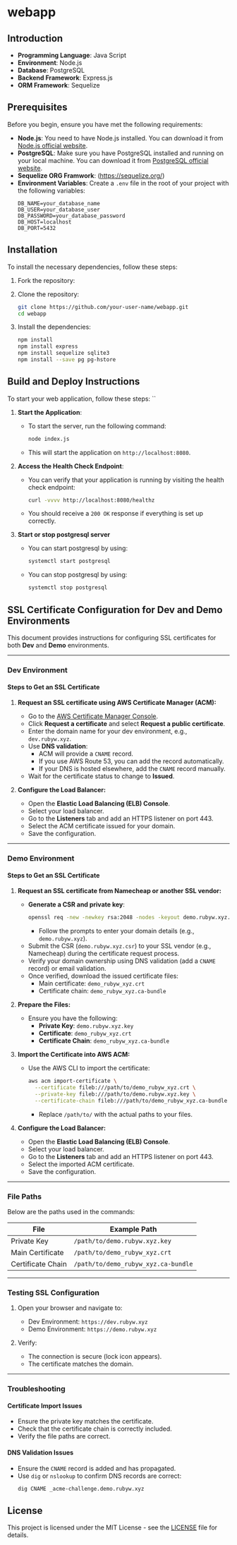 # webapp

## Introduction

- **Programming Language**: Java Script
- **Environment**: Node.js
- **Database**: PostgreSQL
- **Backend Framework**: Express.js
- **ORM Framework**: Sequelize

## Prerequisites

Before you begin, ensure you have met the following requirements:

- **Node.js**: You need to have Node.js installed. You can download it from [Node.js official website](https://nodejs.org/).
- **PostgreSQL**: Make sure you have PostgreSQL installed and running on your local machine. You can download it from [PostgreSQL official website](https://www.postgresql.org/download/).
- **Sequelize ORG Framwork**: (https://sequelize.org/)
- **Environment Variables**: Create a `.env` file in the root of your project with the following variables:
  ```
  DB_NAME=your_database_name
  DB_USER=your_database_user
  DB_PASSWORD=your_database_password
  DB_HOST=localhost
  DB_PORT=5432
  ```

## Installation

To install the necessary dependencies, follow these steps:

1. Fork the repository:

1. Clone the repository:

   ```bash
   git clone https://github.com/your-user-name/webapp.git
   cd webapp
   ```

1. Install the dependencies:
   ```bash
   npm install
   npm install express
   npm install sequelize sqlite3
   npm install --save pg pg-hstore
   ```

## Build and Deploy Instructions

To start your web application, follow these steps:
``

1. **Start the Application**:

   - To start the server, run the following command:
     ```bash
     node index.js
     ```
   - This will start the application on `http://localhost:8080`.

2. **Access the Health Check Endpoint**:

   - You can verify that your application is running by visiting the health check endpoint:
     ```bash
     curl -vvvv http://localhost:8080/healthz
     ```
   - You should receive a `200 OK` response if everything is set up correctly.

3. **Start or stop postgresql server**
   - You can start postgresql by using:
     ```bash
     systemctl start postgresql
     ```
   - You can stop postgresql by using:
     ```bash
     systemctl stop postgresql
     ```


## **SSL Certificate Configuration for Dev and Demo Environments**

This document provides instructions for configuring SSL certificates for both **Dev** and **Demo** environments.

---

### **Dev Environment**

#### **Steps to Get an SSL Certificate**
1. **Request an SSL certificate using AWS Certificate Manager (ACM):**
   - Go to the [AWS Certificate Manager Console](https://console.aws.amazon.com/acm/).
   - Click **Request a certificate** and select **Request a public certificate**.
   - Enter the domain name for your dev environment, e.g., `dev.rubyw.xyz`.
   - Use **DNS validation**:
     - ACM will provide a `CNAME` record.
     - If you use AWS Route 53, you can add the record automatically.
     - If your DNS is hosted elsewhere, add the `CNAME` record manually.
   - Wait for the certificate status to change to **Issued**.

2. **Configure the Load Balancer:**
   - Open the **Elastic Load Balancing (ELB) Console**.
   - Select your load balancer.
   - Go to the **Listeners** tab and add an HTTPS listener on port 443.
   - Select the ACM certificate issued for your domain.
   - Save the configuration.

---

### **Demo Environment**

#### **Steps to Get an SSL Certificate**
1. **Request an SSL certificate from Namecheap or another SSL vendor:**
   - **Generate a CSR and private key**:
     ```bash
     openssl req -new -newkey rsa:2048 -nodes -keyout demo.rubyw.xyz.key -out demo.rubyw.xyz.csr
     ```
     - Follow the prompts to enter your domain details (e.g., `demo.rubyw.xyz`).
   - Submit the CSR (`demo.rubyw.xyz.csr`) to your SSL vendor (e.g., Namecheap) during the certificate request process.
   - Verify your domain ownership using DNS validation (add a `CNAME` record) or email validation.
   - Once verified, download the issued certificate files:
     - Main certificate: `demo_rubyw_xyz.crt`
     - Certificate chain: `demo_rubyw_xyz.ca-bundle`

2. **Prepare the Files:**
   - Ensure you have the following:
     - **Private Key**: `demo.rubyw.xyz.key`
     - **Certificate**: `demo_rubyw_xyz.crt`
     - **Certificate Chain**: `demo_rubyw_xyz.ca-bundle`

3. **Import the Certificate into AWS ACM:**
   - Use the AWS CLI to import the certificate:
     ```bash
     aws acm import-certificate \
       --certificate fileb:///path/to/demo_rubyw_xyz.crt \
       --private-key fileb:///path/to/demo.rubyw.xyz.key \
       --certificate-chain fileb:///path/to/demo_rubyw_xyz.ca-bundle
     ```
     - Replace `/path/to/` with the actual paths to your files.

4. **Configure the Load Balancer:**
   - Open the **Elastic Load Balancing (ELB) Console**.
   - Select your load balancer.
   - Go to the **Listeners** tab and add an HTTPS listener on port 443.
   - Select the imported ACM certificate.
   - Save the configuration.

---

### **File Paths**
Below are the paths used in the commands:

| File                  | Example Path                      |
|-----------------------|-----------------------------------|
| Private Key           | `/path/to/demo.rubyw.xyz.key`     |
| Main Certificate      | `/path/to/demo_rubyw_xyz.crt`     |
| Certificate Chain     | `/path/to/demo_rubyw_xyz.ca-bundle` |

---

### **Testing SSL Configuration**
1. Open your browser and navigate to:
   - Dev Environment: `https://dev.rubyw.xyz`
   - Demo Environment: `https://demo.rubyw.xyz`

2. Verify:
   - The connection is secure (lock icon appears).
   - The certificate matches the domain.

---

### **Troubleshooting**

#### **Certificate Import Issues**
- Ensure the private key matches the certificate.
- Check that the certificate chain is correctly included.
- Verify the file paths are correct.

#### **DNS Validation Issues**
- Ensure the `CNAME` record is added and has propagated.
- Use `dig` or `nslookup` to confirm DNS records are correct:
  ```bash
  dig CNAME _acme-challenge.demo.rubyw.xyz


## License

This project is licensed under the MIT License - see the [LICENSE](LICENSE) file for details.
